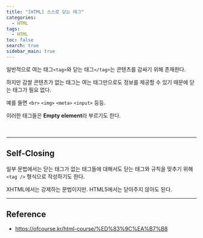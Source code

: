 ```yaml
---
title: "[HTML] 스스로 닫는 태그"
categories: 
  - HTML
tags: 
  - HTML
toc: false
search: true
sidebar_main: true
---
```


일반적으로 여는 태그`<tag>`와 닫는 태그`</tag>`는 콘텐츠를 감싸기 위해 존재한다.

하지만 감쌀 콘텐츠가 없는 태그는 여는 태그만으로도 정보를 제공할 수 있기 때문에 닫는 태그가 필요 없다.

예를 들면 `<br>` `<img>` `<meta>` `<input>` 등등.

이러한 태그들은 **Empty element**라 부르기도 한다.
<br><br><br>

---

## Self-Closing

일부 문법에서는 닫는 태그가 없는 태그들에 대해서도 닫는 태그와 규칙을 맞추기 위해  `<tag />` 형식으로 작성하기도 한다.

XHTML에서는 강제하는 문법이지만. HTML5에서는 닫아주지 않아도 된다.

---

## Reference

* https://ofcourse.kr/html-course/%ED%83%9C%EA%B7%B8